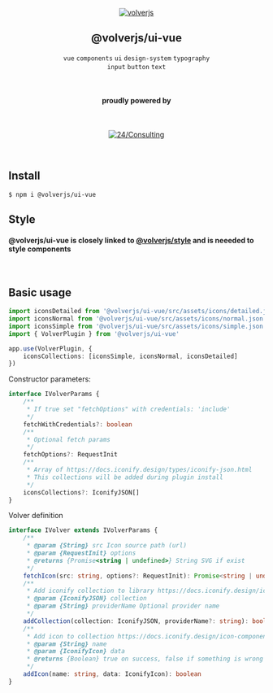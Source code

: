 <div align="center">
  
[![volverjs](https://raw.githubusercontent.com/volverjs/style/main/src/assets/volverjs.svg)](https://github.com/volverjs)

## @volverjs/ui-vue

`vue` `components` `ui` `design-system` `typography`  
`input` `button` `text`

<br>

#### proudly powered by

<br>

[![24/Consulting](https://raw.githubusercontent.com/volverjs/style/main/src/assets/24consulting.svg)](https://24consulting.it)

<br>

</div>

## Install

```
$ npm i @volverjs/ui-vue
```

## Style

#### @volverjs/ui-vue is closely linked to [@volverjs/style](https://volverjs.github.io/style/) and is neeeded to style components

<br />

## Basic usage

```typescript
import iconsDetailed from '@volverjs/ui-vue/src/assets/icons/detailed.json'
import iconsNormal from '@volverjs/ui-vue/src/assets/icons/normal.json'
import iconsSimple from '@volverjs/ui-vue/src/assets/icons/simple.json'
import { VolverPlugin } from '@volverjs/ui-vue'

app.use(VolverPlugin, {
	iconsCollections: [iconsSimple, iconsNormal, iconsDetailed]
})
```

Constructor parameters:

```typescript
interface IVolverParams {
	/**
	 * If true set "fetchOptions" with credentials: 'include'
	 */
	fetchWithCredentials?: boolean
	/**
	 * Optional fetch params
	 */
	fetchOptions?: RequestInit
	/**
	 * Array of https://docs.iconify.design/types/iconify-json.html
	 * This collections will be added during plugin install
	 */
	iconsCollections?: IconifyJSON[]
}
```

Volver definition

```typescript
interface IVolver extends IVolverParams {
	/**
	 * @param {String} src Icon source path (url)
	 * @param {RequestInit} options
	 * @returns {Promise<string | undefined>} String SVG if exist
	 */
	fetchIcon(src: string, options?: RequestInit): Promise<string | undefined>
	/**
	 * Add iconify collection to library https://docs.iconify.design/icon-components/vue/add-collection.html
	 * @param {IconifyJSON} collection
	 * @param {String} providerName Optional provider name
	 */
	addCollection(collection: IconifyJSON, providerName?: string): boolean
	/**
	 * Add icon to collection https://docs.iconify.design/icon-components/vue/add-icon.html
	 * @param {String} name
	 * @param {IconifyIcon} data
	 * @returns {Boolean} true on success, false if something is wrong with data
	 */
	addIcon(name: string, data: IconifyIcon): boolean
}
```
